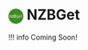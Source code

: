 # <img src="../../img/modules/nzbget.png" style="width:30px; height:30px; vertical-align:middle;"/> NZBGet

!!! info
	Coming Soon!

